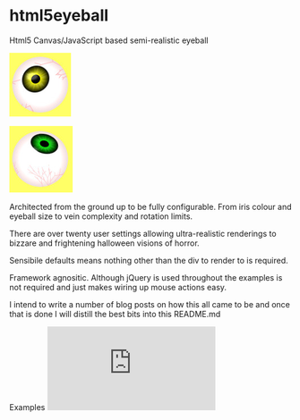 html5eyeball
============

Html5 Canvas/JavaScript based semi-realistic eyeball

![Eyeball rendered with yellow iris](/screenshots/eyeball_yellow.jpg?raw=true "Eyeball example, yellow iris")

![Eyeball rendered with green iris](/screenshots/eyeball_green.jpg?raw=true "Eyeball example, green iris")

Architected from the ground up to be fully configurable. From iris colour and eyeball size to vein complexity and rotation limits.

There are over twenty user settings allowing ultra-realistic renderings to bizzare and frightening halloween visions of horror.

Sensibile defaults means nothing other than the div to render to is required.

Framework agnositic. Although jQuery is used throughout the examples is not required and just makes wiring up mouse actions easy.

I intend to write a number of blog posts on how this all came to be and once that is done I will distill the best bits into this README.md

Examples
![Live demo with image cut-outs](http://robgithub.github.io/html5eyeball/examples/cutout.html)
